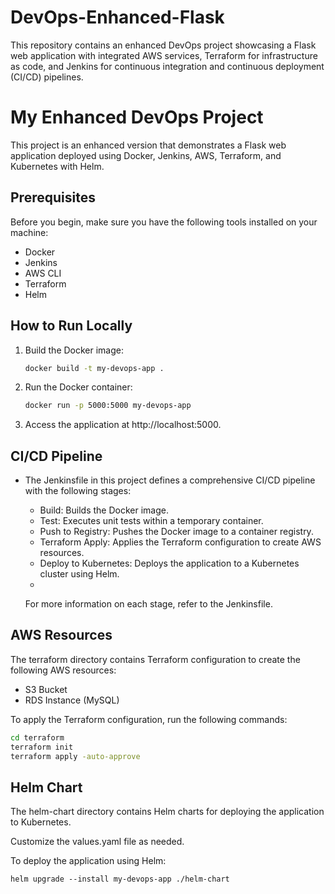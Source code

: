 # DevOps-Enhanced-Flask
This repository contains an enhanced DevOps project showcasing a Flask web application with integrated AWS services, Terraform for infrastructure as code, and Jenkins for continuous integration and continuous deployment (CI/CD) pipelines.
# My Enhanced DevOps Project

This project is an enhanced version that demonstrates a Flask web application deployed using Docker, Jenkins, AWS, Terraform, and Kubernetes with Helm.

## Prerequisites

Before you begin, make sure you have the following tools installed on your machine:

- Docker
- Jenkins
- AWS CLI
- Terraform
- Helm

## How to Run Locally

1. Build the Docker image:

   ```bash
   docker build -t my-devops-app .
2. Run the Docker container:
   ```bash
   docker run -p 5000:5000 my-devops-app
3. Access the application at http://localhost:5000.

## CI/CD Pipeline

  - The Jenkinsfile in this project defines a comprehensive CI/CD pipeline with the following stages:

      - Build: Builds the Docker image.
      - Test: Executes unit tests within a temporary container.
      - Push to Registry: Pushes the Docker image to a container registry.
      - Terraform Apply: Applies the Terraform configuration to create AWS resources.
      - Deploy to Kubernetes: Deploys the application to a Kubernetes cluster using Helm.
      - 
      For more information on each stage, refer to the Jenkinsfile.

## AWS Resources

The terraform directory contains Terraform configuration to create the following AWS resources:

 - S3 Bucket
 - RDS Instance (MySQL)
  
To apply the Terraform configuration, run the following commands:

```bash
cd terraform
terraform init
terraform apply -auto-approve
```
## Helm Chart
The helm-chart directory contains Helm charts for deploying the application to Kubernetes. 

Customize the values.yaml file as needed.

To deploy the application using Helm:
```
helm upgrade --install my-devops-app ./helm-chart
